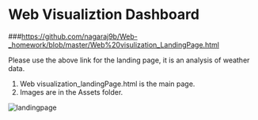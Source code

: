 # Web Visualiztion Dashboard

###https://github.com/nagaraj9b/Web-_homework/blob/master/Web%20visulization_LandingPage.html

Please use the above link for the landing page, it is an analysis of weather data.

1) Web visualization_landingPage.html is the main page.
2) Images are in the Assets folder.


![landingpage](Landingpage.jpeg)